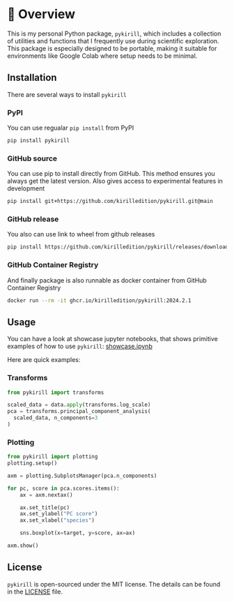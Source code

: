 #  📖 Overview

This is my personal Python package, `pykirill`, which includes a collection of utilities and functions that I frequently use during scientific exploration. This package is especially designed to be portable, making it suitable for environments like Google Colab where setup needs to be minimal.

## Installation

There are several ways to install `pykirill`

### PyPI

You can use regualar `pip install` from PyPI

```bash
pip install pykirill
```

### GitHub source

You can use pip to install directly from GitHub. This method ensures you always get the latest version. Also gives access to experimental features in development

```bash
pip install git+https://github.com/kirilledition/pykirill.git@main
```

### GitHub release

You also can use link to wheel from github releases

```bash
pip install https://github.com/kirilledition/pykirill/releases/download/2024.1.0/pykirill-2024.2.1-py3-none-any.whl
```

### GitHub Container Registry

And finally package is also runnable as docker container from GitHub Container Registry

```bash
docker run --rm -it ghcr.io/kirilledition/pykirill:2024.2.1
```

## Usage

You can have a look at showcase jupyter notebooks, that shows primitive examples of how to use `pykirill`: [showcase.ipynb](https://kirilledition.github.io/pykirill/showcase/)

Here are quick examples:

### Transforms
```python
from pykirill import transforms

scaled_data = data.apply(transforms.log_scale)
pca = transforms.principal_component_analysis(
  scaled_data, n_components=3
)
```

### Plotting
```python
from pykirill import plotting
plotting.setup()

axm = plotting.SubplotsManager(pca.n_components)

for pc, score in pca.scores.items():
    ax = axm.nextax()

    ax.set_title(pc)
    ax.set_ylabel("PC score")
    ax.set_xlabel("species")

    sns.boxplot(x=target, y=score, ax=ax)

axm.show()
```

## License

`pykirill` is open-sourced under the MIT license. The details can be found in the [LICENSE](https://github.com/kirilledition/pykirill/blob/main/LICENSE) file.